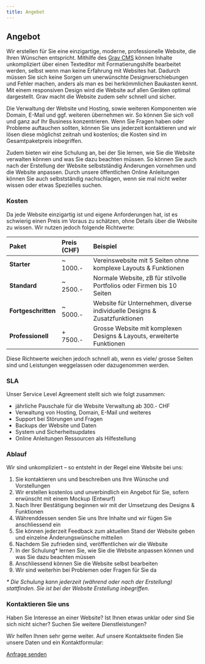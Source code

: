 ```yaml
---
title: Angebot
---
```


## Angebot
Wir erstellen für Sie eine einzigartige, moderne, professionelle Website, die Ihren Wünschen entspricht. Mithilfe des [Grav CMS](https://getgrav.org/) können Inhalte unkompliziert über einen Texteditor mit Formatierungshilfe bearbeitet werden, selbst wenn man keine Erfahrung mit Websites hat. Dadurch müssen Sie sich keine Sorgen um unerwünschte Designverschiebungen und Fehler machen, anders als man es bei herkömmlichen Baukasten kennt. Mit einem responsiven Design wird die Website auf allen Geräten optimal dargestellt. Grav macht die Website zudem sehr schnell und sicher.

Die Verwaltung der Website und Hosting, sowie weiteren Komponenten wie Domain, E-Mail und ggf. weiteren übernehmen wir. So können Sie sich voll und ganz auf Ihr Business konzentrieren. Wenn Sie Fragen haben oder Probleme auftauchen sollten, können Sie uns jederzeit kontaktieren und wir lösen diese möglichst zeitnah und kostenlos; die Kosten sind im Gesamtpaketpreis inbegriffen.

Zudem bieten wir eine Schulung an, bei der Sie lernen, wie Sie die Website verwalten können und was Sie dazu beachten müssen. So können Sie auch nach der Erstellung der Website selbstständig Änderungen vornehmen und die Website anpassen. Durch unsere öffentlichen Online Anleitungen können Sie auch selbstständig nachschlagen, wenn sie mal nicht weiter wissen oder etwas Spezielles suchen.

### Kosten
Da jede Website einzigartig ist und eigene Anforderungen hat, ist es schwierig einen Preis im Voraus zu schätzen, ohne Details über die Website zu wissen. Wir nutzen jedoch folgende Richtwerte:

| Paket               | Preis (CHF) | Beispiel                                                                 |
|:--------------------|:------------|:-------------------------------------------------------------------------|
| **Starter**         | ~ 1000.-    | Vereinswebsite mit 5 Seiten ohne komplexe Layouts & Funktionen           |
| **Standard**        | ~ 2500.-    | Normale Website, zB für stilvolle Portfolios oder Firmen bis 10 Seiten   |
| **Fortgeschritten** | ~ 5000.-    | Website für Unternehmen, diverse individuelle Designs & Zusatzfunktionen |
| **Professionell**   | + 7500.-    | Grosse Website mit komplexen Designs & Layouts, erweiterte Funktionen    |

Diese Richtwerte weichen jedoch schnell ab, wenn es viele/ grosse Seiten sind und Leistungen weggelassen oder dazugenommen werden.

### SLA
Unser Service Level Agreement stellt sich wie folgt zusammen:
- jährliche Pauschale für die Website Verwaltung ab 300.- CHF
- Verwaltung von Hosting, Domain, E-Mail und weiteres
- Support bei Störungen und Fragen
- Backups der Website und Daten
- System und Sicherheitsupdates
- Online Anleitungen Ressourcen als Hilfestellung

### Ablauf
Wir sind unkompliziert – so entsteht in der Regel eine Website bei uns:
1. Sie kontaktieren uns und beschreiben uns Ihre Wünsche und Vorstellungen
2. Wir erstellen kostenlos und unverbindlich ein Angebot für Sie, sofern erwünscht mit einem Mockup (Entwurf)
3. Nach Ihrer Bestätigung beginnen wir mit der Umsetzung des Designs & Funktionen
4. Währenddessen senden Sie uns Ihre Inhalte und wir fügen Sie anschliessend ein
5. Sie können jederzeit Feedback zum aktuellen Stand der Website geben und einzelne Änderungswünsche mitteilen
6. Nachdem Sie zufrieden sind, veröffentlichen wir die Website
7. In der Schulung* lernen Sie, wie Sie die Website anpassen können und was Sie dazu beachten müssen
8. Anschliessend können Sie die Website selbst bearbeiten
9. Wir sind weiterhin bei Problemen oder Fragen für Sie da

_\* Die Schulung kann jederzeit (während oder nach der Erstellung) stattfinden. Sie ist bei der Website Erstellung inbegriffen._

### Kontaktieren Sie uns
Haben Sie Interesse an einer Website? Ist Ihnen etwas unklar oder sind Sie sich nicht sicher? Suchen Sie weitere Dienstleistungen?

Wir helfen Ihnen sehr gerne weiter. Auf unsere Kontaktseite finden Sie unsere Daten und ein Kontaktformular:

[Anfrage senden](/über/kontakt?classes=btn,btn-secondary,btn-lg)
